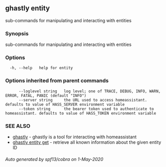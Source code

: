 ## ghastly entity

sub-commands for manipulating and interacting with entities

### Synopsis

sub-commands for manipulating and interacting with entities

### Options

```
  -h, --help   help for entity
```

### Options inherited from parent commands

```
      --loglevel string   log level; one of TRACE, DEBUG, INFO, WARN, ERROR, FATAL, PANIC (default "INFO")
      --server string     the URL used to access homeassistant. defaults to value of HASS_SERVER environment variable
      --token string      the bearer token used to authenticate to homeassistant. defaults to value of HASS_TOKEN environment variable
```

### SEE ALSO

* [ghastly](ghastly.md)	 - ghastly is a tool for interacting with homeassistant
* [ghastly entity get](ghastly_entity_get.md)	 - retrieve all known information about the given entity ID

###### Auto generated by spf13/cobra on 1-May-2020
